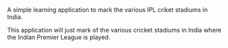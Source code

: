 A simple learning application to mark the various IPL criket stadiums in India.

This application will just mark of the various cricket stadiums in India where the Indian Premier League is played. 
